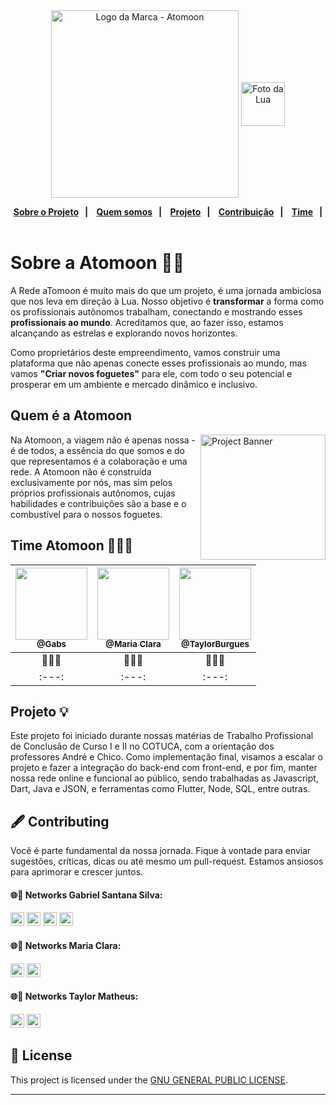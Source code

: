 <div align="center" a>
    <img align="center" alt="Logo da Marca - Atomoon" width="300" src="https://user-images.githubusercontent.com/53992405/176083452-508fa6dc-9cd8-4d44-aaae-e71a1c3470eb.svg" />
    <img align="center" alt="Foto da Lua"  height="70" width="70" src="https://user-images.githubusercontent.com/53992405/176083448-76a0f084-a0ed-43f4-9bcd-20c77eb3ad9e.svg"/>

  <p align="center">
    <strong>
      <a href="#sobre-a-atomoon-">Sobre o Projeto</a>&nbsp;&nbsp;&nbsp;|&nbsp;&nbsp;&nbsp;
      <a href="#quem-é-a-atomoon">Quem somos</a>&nbsp;&nbsp;&nbsp;|&nbsp;&nbsp;&nbsp;
      <a href="#projeto">Projeto</a>&nbsp;&nbsp;&nbsp;|&nbsp;&nbsp;&nbsp;
      <a href="#%EF%B8%8F-contributing">Contribuição</a>&nbsp;&nbsp;&nbsp;|&nbsp;&nbsp;&nbsp;
      <a href="#time-atomoon-">Time</a>&nbsp;&nbsp;&nbsp;|&nbsp;&nbsp;&nbsp;
    </strong> 
  </p>
</div>

# Sobre a Atomoon 🚀🌐

A Rede aTomoon é muito mais do que um projeto, é uma jornada ambiciosa que nos leva em direção à Lua. Nosso objetivo é **transformar** a forma como os profissionais autônomos trabalham, conectando e mostrando esses **profissionais ao mundo**. Acreditamos que, ao fazer isso, estamos alcançando as estrelas e explorando novos horizontes.

Como proprietários deste empreendimento, vamos construir uma plataforma que não apenas conecte esses profissionais ao mundo, mas vamos
**"Criar novos foguetes"** para ele, com todo o seu potencial e prosperar em um ambiente e mercado dinâmico e inclusivo.

## Quem é a Atomoon
<div align="left">
 <img align="right" alt="Project Banner" title="" src="https://github.com/AtomoonDev/Rede_Atomoon/assets/53992405/86ec852b-6092-423f-a402-bfce8add708b" width="200px" />

Na Atomoon, a viagem não é apenas nossa - é de todos, a essência do que somos e do que representamos é a colaboração e uma rede. A Atomoon não é construída exclusivamente por nós, mas sim pelos próprios profissionais autônomos, cujas habilidades e contribuições são a base e o combustível para o nossos foguetes.
</div>


## Time Atomoon 👩‍🚀🚀
| [<img src="https://github.com/oGaabs.png?size=115" width=115><br><sub>@Gabs</sub>](https://github.com/oGaabs) | [<img src="https://github.com/mariaxuxu.png?size=115" width=115><br><sub>@Maria Clara</sub>](https://github.com/mariaxuxu) | [<img src="https://github.com/taylorburgues.png?size=115" width=115><br><sub>@TaylorBurgues</sub>](https://github.com/taylorburgues) 
| :---: | :---: | :---: |
| 👨‍🚀💙 | 👩‍🚀💙 | 👨‍🚀💙 |
| :---: | :---: | :---: |

## Projeto 💡
Este projeto foi iniciado durante nossas matérias de Trabalho Profissional de Conclusão de Curso I e II no COTUCA, com a orientação dos professores André e Chico.
Como implementação final, visamos a escalar o projeto e fazer a integração do back-end com front-end, e por fim, manter nossa rede online e funcional ao público, sendo trabalhadas as Javascript, Dart, Java e JSON, e ferramentas como Flutter, Node, SQL, entre outras.
 
## 🖋️ Contributing

Você é parte fundamental da nossa jornada. Fique à vontade para enviar sugestões, críticas, dicas ou até mesmo um pull-request. Estamos ansiosos para aprimorar e crescer juntos.

#### 🌐💙 Networks Gabriel Santana Silva:

[<img alt="GitHub followers Gabriel" src="https://img.shields.io/github/followers/oGaabs?label=Follow&style=social" height="22" title="Follow me"/>][github]
[<img alt="Instagram Gabriel" src="https://img.shields.io/badge/Instagram-E4405F?style=for-the-badge&logo=instagram&logoColor=white&link=instagram.com/gabrielsants_dev/" height="22" />](https://www.instagram.com/gabrielsants_dev/)
[<img alt="Mail to Gabriel" src="https://img.shields.io/badge/-Gmail-c14438?style=flat&logo=Gmail&logoColor=white" height="22" title="gabriel04.ok@gmail.com" />][email]
[<img alt="Linkedin Gabriel" src="https://img.shields.io/badge/-LinkedIn-blue?style=flat-square&logo=Linkedin&logoColor=white&link=https://www.linkedin.com/in/gabriel-santana-silva/" height="22" />][linkedin]

#### 🌐💙 Networks Maria Clara:

[<img alt="GitHub followers Maria" src="https://img.shields.io/github/followers/mariaxuxu?label=Follow&style=social" height="22" title="Follow me"/>](https://github.com/mariaxuxu)
[<img alt="Instagram Maria" src="https://img.shields.io/badge/Instagram-E4405F?style=for-the-badge&logo=instagram&logoColor=white&link=instagram.com/https.mariiax/" height="22" />](https://www.instagram.com/https.mariiax/)

#### 🌐💙 Networks Taylor Matheus:

[<img alt="GitHub followers Taylor" src="https://img.shields.io/github/followers/taylorburgues?label=Follow&style=social" height="22" title="Follow me"/>](https://github.com/taylorburgues)
[<img alt="Instagram Taylor" src="https://img.shields.io/badge/Instagram-E4405F?style=for-the-badge&logo=instagram&logoColor=white&link=instagram.com/theo_burgues/" height="22" />](https://www.instagram.com/theo_burgues/)

## 📝 License

This project is licensed under the [GNU GENERAL PUBLIC LICENSE][license].

---
[github]: https://github.com/PuniGC
[linkedin]: https://www.linkedin.com/in/gabriel-santana-silva-1205461a3/
[email]: mailto:gabriel04.ok@gmail.com
[license]: LICENSE
